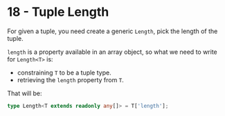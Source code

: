 # 18 - Tuple Length

For given a tuple, you need create a generic `Length`, pick the length of the tuple.

`length` is a property available in an array object, so what we need to write for `Length<T>` is:

- constraining `T` to be a tuple type.
- retrieving the `length` property from `T`.

That will be:

```typescript
type Length<T extends readonly any[]> = T['length'];
```
